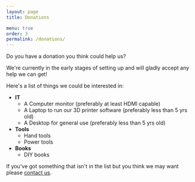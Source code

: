 ```yaml
---
layout: page
title: Donations

menu: true
order: 3
permalink: /donations/
---
```


Do you have a donation you think could help us?

We're currently in the early stages of setting up and will gladly accept any help we can get!

Here's a list of things we could be interested in:

* **IT**
  * A Computer monitor (preferably at least HDMI capable)
  * A Laptop to run our 3D printer software (preferably less than 5 yrs old)
  * A Desktop for general use (preferably less than 5 yrs old)
* **Tools**
  * Hand tools
  * Power tools
* **Books**
  * DIY books

If you've got something that isn't in the list but you think we may want please [contact us](/contact-us/).
